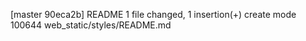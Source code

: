 [master 90eca2b] README
 1 file changed, 1 insertion(+)
 create mode 100644 web_static/styles/README.md
